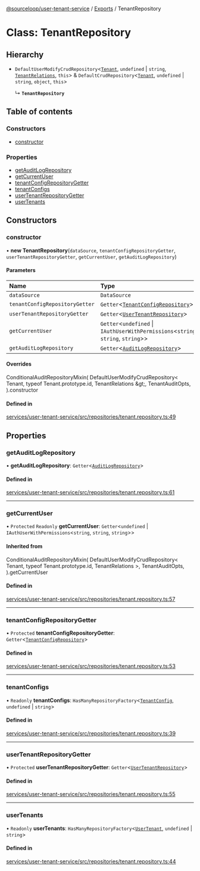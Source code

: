 [@sourceloop/user-tenant-service](../README.md) / [Exports](../modules.md) / TenantRepository

# Class: TenantRepository

## Hierarchy

- `DefaultUserModifyCrudRepository`<[`Tenant`](Tenant.md), `undefined` \| `string`, [`TenantRelations`](../interfaces/TenantRelations.md), `this`\> & `DefaultCrudRepository`<[`Tenant`](Tenant.md), `undefined` \| `string`, `object`, `this`\>

  ↳ **`TenantRepository`**

## Table of contents

### Constructors

- [constructor](TenantRepository.md#constructor)

### Properties

- [getAuditLogRepository](TenantRepository.md#getauditlogrepository)
- [getCurrentUser](TenantRepository.md#getcurrentuser)
- [tenantConfigRepositoryGetter](TenantRepository.md#tenantconfigrepositorygetter)
- [tenantConfigs](TenantRepository.md#tenantconfigs)
- [userTenantRepositoryGetter](TenantRepository.md#usertenantrepositorygetter)
- [userTenants](TenantRepository.md#usertenants)

## Constructors

### constructor

• **new TenantRepository**(`dataSource`, `tenantConfigRepositoryGetter`, `userTenantRepositoryGetter`, `getCurrentUser`, `getAuditLogRepository`)

#### Parameters

| Name | Type |
| :------ | :------ |
| `dataSource` | `DataSource` |
| `tenantConfigRepositoryGetter` | `Getter`<[`TenantConfigRepository`](TenantConfigRepository.md)\> |
| `userTenantRepositoryGetter` | `Getter`<[`UserTenantRepository`](UserTenantRepository.md)\> |
| `getCurrentUser` | `Getter`<`undefined` \| `IAuthUserWithPermissions`<`string`, `string`, `string`\>\> |
| `getAuditLogRepository` | `Getter`<[`AuditLogRepository`](AuditLogRepository.md)\> |

#### Overrides

ConditionalAuditRepositoryMixin(
  DefaultUserModifyCrudRepository&lt;
    Tenant,
    typeof Tenant.prototype.id,
    TenantRelations
  \&gt;,
  TenantAuditOpts,
).constructor

#### Defined in

[services/user-tenant-service/src/repositories/tenant.repository.ts:49](https://github.com/sourcefuse/loopback4-microservice-catalog/blob/68ec38a2a/services/user-tenant-service/src/repositories/tenant.repository.ts#L49)

## Properties

### getAuditLogRepository

• **getAuditLogRepository**: `Getter`<[`AuditLogRepository`](AuditLogRepository.md)\>

#### Defined in

[services/user-tenant-service/src/repositories/tenant.repository.ts:61](https://github.com/sourcefuse/loopback4-microservice-catalog/blob/68ec38a2a/services/user-tenant-service/src/repositories/tenant.repository.ts#L61)

___

### getCurrentUser

• `Protected` `Readonly` **getCurrentUser**: `Getter`<`undefined` \| `IAuthUserWithPermissions`<`string`, `string`, `string`\>\>

#### Inherited from

ConditionalAuditRepositoryMixin(
  DefaultUserModifyCrudRepository<
    Tenant,
    typeof Tenant.prototype.id,
    TenantRelations
  \>,
  TenantAuditOpts,
).getCurrentUser

#### Defined in

[services/user-tenant-service/src/repositories/tenant.repository.ts:57](https://github.com/sourcefuse/loopback4-microservice-catalog/blob/68ec38a2a/services/user-tenant-service/src/repositories/tenant.repository.ts#L57)

___

### tenantConfigRepositoryGetter

• `Protected` **tenantConfigRepositoryGetter**: `Getter`<[`TenantConfigRepository`](TenantConfigRepository.md)\>

#### Defined in

[services/user-tenant-service/src/repositories/tenant.repository.ts:53](https://github.com/sourcefuse/loopback4-microservice-catalog/blob/68ec38a2a/services/user-tenant-service/src/repositories/tenant.repository.ts#L53)

___

### tenantConfigs

• `Readonly` **tenantConfigs**: `HasManyRepositoryFactory`<[`TenantConfig`](TenantConfig.md), `undefined` \| `string`\>

#### Defined in

[services/user-tenant-service/src/repositories/tenant.repository.ts:39](https://github.com/sourcefuse/loopback4-microservice-catalog/blob/68ec38a2a/services/user-tenant-service/src/repositories/tenant.repository.ts#L39)

___

### userTenantRepositoryGetter

• `Protected` **userTenantRepositoryGetter**: `Getter`<[`UserTenantRepository`](UserTenantRepository.md)\>

#### Defined in

[services/user-tenant-service/src/repositories/tenant.repository.ts:55](https://github.com/sourcefuse/loopback4-microservice-catalog/blob/68ec38a2a/services/user-tenant-service/src/repositories/tenant.repository.ts#L55)

___

### userTenants

• `Readonly` **userTenants**: `HasManyRepositoryFactory`<[`UserTenant`](UserTenant.md), `undefined` \| `string`\>

#### Defined in

[services/user-tenant-service/src/repositories/tenant.repository.ts:44](https://github.com/sourcefuse/loopback4-microservice-catalog/blob/68ec38a2a/services/user-tenant-service/src/repositories/tenant.repository.ts#L44)
